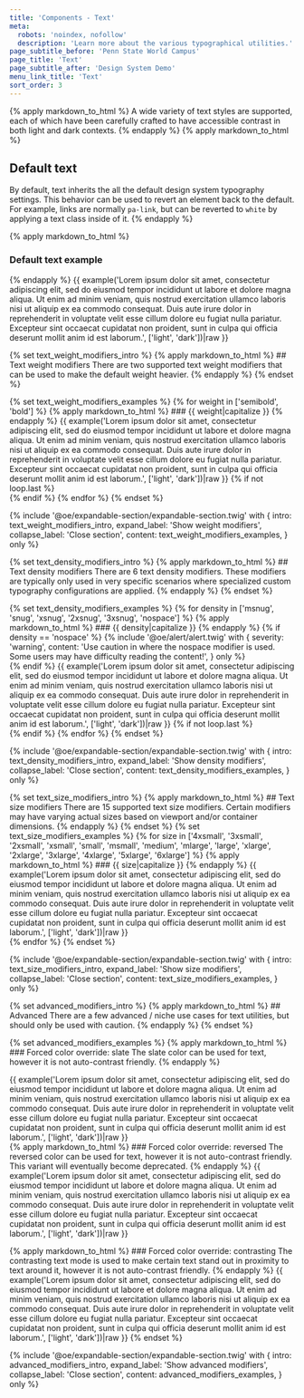 ```yaml
---
title: 'Components - Text'
meta:
  robots: 'noindex, nofollow'
  description: 'Learn more about the various typographical utilities.'
page_subtitle_before: 'Penn State World Campus'
page_title: 'Text'
page_subtitle_after: 'Design System Demo'
menu_link_title: 'Text'
sort_order: 3
---
```

{% apply markdown_to_html %}
  A wide variety of text styles are supported, each of which have been
  carefully crafted to have accessible contrast in both light and dark
  contexts.
{% endapply %}
{% apply markdown_to_html %}
  ## Default text
  By default, text inherits the all the default design system typography
  settings. This behavior can be used to revert an element back to the default.
  For example, links are normally `pa-link`, but can be reverted to `white` by
  applying a text class inside of it.
{% endapply %}

{% apply markdown_to_html %}
  ### Default text example
{% endapply %}
{{ example('<span class="text">Lorem ipsum dolor sit amet, consectetur adipiscing elit, sed do eiusmod tempor incididunt ut labore et dolore magna aliqua. Ut enim ad minim veniam, quis nostrud exercitation ullamco laboris nisi ut aliquip ex ea commodo consequat. Duis aute irure dolor in reprehenderit in voluptate velit esse cillum dolore eu fugiat nulla pariatur. Excepteur sint occaecat cupidatat non proident, sunt in culpa qui officia deserunt mollit anim id est laborum.</span>', ['light', 'dark'])|raw }}
<br>

{% set text_weight_modifiers_intro %}
  {% apply markdown_to_html %}
    ## Text weight modifiers
    There are two supported text weight modifiers that can be used to make the
    default weight heavier.
  {% endapply %}
{% endset %}

{% set text_weight_modifiers_examples %}
  {% for weight in ['semibold', 'bold'] %}
    {% apply markdown_to_html %}
    ### {{ weight|capitalize }}
    {% endapply %}
    {{ example('<span class="text text--weight-' ~ weight ~ '">Lorem ipsum dolor sit amet, consectetur adipiscing elit, sed do eiusmod tempor incididunt ut labore et dolore magna aliqua. Ut enim ad minim veniam, quis nostrud exercitation ullamco laboris nisi ut aliquip ex ea commodo consequat. Duis aute irure dolor in reprehenderit in voluptate velit esse cillum dolore eu fugiat nulla pariatur. Excepteur sint occaecat cupidatat non proident, sunt in culpa qui officia deserunt mollit anim id est laborum.</span>', ['light', 'dark'])|raw }}
    {% if not loop.last %}<br>{% endif %}
  {% endfor %}
{% endset %}

{% include '@oe/expandable-section/expandable-section.twig' with {
  intro: text_weight_modifiers_intro,
  expand_label: 'Show weight modifiers',
  collapse_label: 'Close section',
  content: text_weight_modifiers_examples,
} only %}
<br>

{% set text_density_modifiers_intro %}
  {% apply markdown_to_html %}
    ## Text density modifiers
    There are 6 text density modifiers. These modifiers are typically only used
    in very specific scenarios where specialized custom typography configurations
    are applied.
  {% endapply %}
{% endset %}

{% set text_density_modifiers_examples %}
  {% for density in ['msnug', 'snug', 'xsnug', '2xsnug', '3xsnug', 'nospace'] %}
    {% apply markdown_to_html %}
      ### {{ density|capitalize }}
    {% endapply %}
    {% if density == 'nospace' %}
      {% include '@oe/alert/alert.twig' with {
      severity: 'warning',
      content: 'Use caution in where the nospace modifier is used. Some users may have difficulty reading the content!',
      } only %}
      <br>
    {% endif %}
    {{ example('<span class="text text--height-' ~ density ~ '">Lorem ipsum dolor sit amet, consectetur adipiscing elit, sed do eiusmod tempor incididunt ut labore et dolore magna aliqua. Ut enim ad minim veniam, quis nostrud exercitation ullamco laboris nisi ut aliquip ex ea commodo consequat. Duis aute irure dolor in reprehenderit in voluptate velit esse cillum dolore eu fugiat nulla pariatur. Excepteur sint occaecat cupidatat non proident, sunt in culpa qui officia deserunt mollit anim id est laborum.</span>', ['light', 'dark'])|raw }}
    {% if not loop.last %}<br>{% endif %}
  {% endfor %}
{% endset %}

{% include '@oe/expandable-section/expandable-section.twig' with {
  intro: text_density_modifiers_intro,
  expand_label: 'Show density modifiers',
  collapse_label: 'Close section',
  content: text_density_modifiers_examples,
} only %}
<br>

{% set text_size_modifiers_intro %}
  {% apply markdown_to_html %}
    ## Text size modifiers
    There are 15 supported text size modifiers. Certain modifiers may have
    varying actual sizes based on viewport and/or container dimensions.
  {% endapply %}
{% endset %}
{% set text_size_modifiers_examples %}
  {% for size in ['4xsmall', '3xsmall', '2xsmall', 'xsmall', 'small', 'msmall', 'medium', 'mlarge', 'large', 'xlarge', '2xlarge', '3xlarge', '4xlarge', '5xlarge', '6xlarge'] %}
    {% apply markdown_to_html %}
      ### {{ size|capitalize }}
    {% endapply %}
    {{ example('<span class="text text--size-' ~ size ~ '">Lorem ipsum dolor sit amet, consectetur adipiscing elit, sed do eiusmod tempor incididunt ut labore et dolore magna aliqua. Ut enim ad minim veniam, quis nostrud exercitation ullamco laboris nisi ut aliquip ex ea commodo consequat. Duis aute irure dolor in reprehenderit in voluptate velit esse cillum dolore eu fugiat nulla pariatur. Excepteur sint occaecat cupidatat non proident, sunt in culpa qui officia deserunt mollit anim id est laborum.</span>', ['light', 'dark'])|raw }}
    <br>
  {% endfor %}
{% endset %}

{% include '@oe/expandable-section/expandable-section.twig' with {
  intro: text_size_modifiers_intro,
  expand_label: 'Show size modifiers',
  collapse_label: 'Close section',
  content: text_size_modifiers_examples,
} only %}
<br>

{% set advanced_modifiers_intro %}
  {% apply markdown_to_html %}
    ## Advanced
    There are a few advanced / niche use cases for text utilities, but should
    only be used with caution.
  {% endapply %}
{% endset %}

{% set advanced_modifiers_examples %}
  {% apply markdown_to_html %}
    ### Forced color override: slate
    The slate color can be used for text, however it is not auto-contrast
    friendly.
  {% endapply %}
  
  {{ example('<span class="text text--color-slate">Lorem ipsum dolor sit amet, consectetur adipiscing elit, sed do eiusmod tempor incididunt ut labore et dolore magna aliqua. Ut enim ad minim veniam, quis nostrud exercitation ullamco laboris nisi ut aliquip ex ea commodo consequat. Duis aute irure dolor in reprehenderit in voluptate velit esse cillum dolore eu fugiat nulla pariatur. Excepteur sint occaecat cupidatat non proident, sunt in culpa qui officia deserunt mollit anim id est laborum.</span>', ['light', 'dark'])|raw }}
  <br>
  {% apply markdown_to_html %}
    ### Forced color override: reversed
    The reversed color can be used for text, however it is not auto-contrast
    friendly. This variant will eventually become deprecated.
  {% endapply %}
  {{ example('<span class="text text--color-reversed">Lorem ipsum dolor sit amet, consectetur adipiscing elit, sed do eiusmod tempor incididunt ut labore et dolore magna aliqua. Ut enim ad minim veniam, quis nostrud exercitation ullamco laboris nisi ut aliquip ex ea commodo consequat. Duis aute irure dolor in reprehenderit in voluptate velit esse cillum dolore eu fugiat nulla pariatur. Excepteur sint occaecat cupidatat non proident, sunt in culpa qui officia deserunt mollit anim id est laborum.</span>', ['light', 'dark'])|raw }}
  <br>
  
  {% apply markdown_to_html %}
    ### Forced color override: contrasting
    The contrasting text mode is used to make certain text stand out in proximity
    to text around it, however it is not auto-contrast friendly.
  {% endapply %}
  {{ example('<span class="text text--contrasting">Lorem ipsum dolor sit amet, consectetur adipiscing elit, sed do eiusmod tempor incididunt ut labore et dolore magna aliqua. Ut enim ad minim veniam, quis nostrud exercitation ullamco laboris nisi ut aliquip ex ea commodo consequat. Duis aute irure dolor in reprehenderit in voluptate velit esse cillum dolore eu fugiat nulla pariatur. Excepteur sint occaecat cupidatat non proident, sunt in culpa qui officia deserunt mollit anim id est laborum.</span>', ['light', 'dark'])|raw }}
{% endset %}

{% include '@oe/expandable-section/expandable-section.twig' with {
  intro: advanced_modifiers_intro,
  expand_label: 'Show advanced modifiers',
  collapse_label: 'Close section',
  content: advanced_modifiers_examples,
} only %}